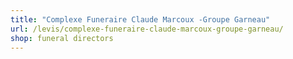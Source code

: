 ```yaml
---
title: "Complexe Funeraire Claude Marcoux -Groupe Garneau"
url: /levis/complexe-funeraire-claude-marcoux-groupe-garneau/
shop: funeral directors
---
```

